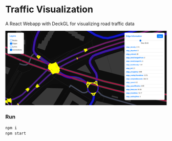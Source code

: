 # Traffic Visualization

A React Webapp with DeckGL for visualizing road traffic data

![Screenshot](public/img_1.png)

### Run
```bash
npm i
npm start
```


